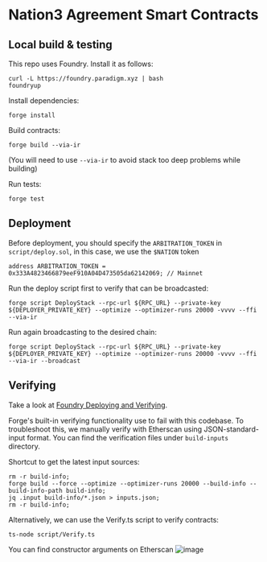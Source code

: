 # Nation3 Agreement Smart Contracts

## Local build & testing

This repo uses Foundry. Install it as follows:
```
curl -L https://foundry.paradigm.xyz | bash
foundryup
```

Install dependencies:
```
forge install
```

Build contracts:
```
forge build --via-ir
```
(You will need to use `--via-ir` to avoid stack too deep problems while building)

Run tests:
```
forge test
```

## Deployment

Before deployment, you should specify the `ARBITRATION_TOKEN` in `script/deploy.sol`, in this case, we use the `$NATION` token 
```
address ARBITRATION_TOKEN = 0x333A4823466879eeF910A04D473505da62142069; // Mainnet
```

Run the deploy script first to verify that can be broadcasted:
```
forge script DeployStack --rpc-url ${RPC_URL} --private-key ${DEPLOYER_PRIVATE_KEY} --optimize --optimizer-runs 20000 -vvvv --ffi --via-ir
```

Run again broadcasting to the desired chain:
```
forge script DeployStack --rpc-url ${RPC_URL} --private-key ${DEPLOYER_PRIVATE_KEY} --optimize --optimizer-runs 20000 -vvvv --ffi --via-ir --broadcast
```

## Verifying

Take a look at [Foundry Deploying and Verifying](https://book.getfoundry.sh/forge/deploying).

Forge's built-in verifying functionality use to fail with this codebase. To troubleshoot this, we manually verify with Etherscan using JSON-standard-input format. You can find the verification files under `build-inputs` directory.

Shortcut to get the latest input sources:
```
rm -r build-info;
forge build --force --optimize --optimizer-runs 20000 --build-info --build-info-path build-info;
jq .input build-info/*.json > inputs.json;
rm -r build-info;
```

Alternatively, we can use the Verify.ts script to verify contracts:
```
ts-node script/Verify.ts
```

You can find constructor arguments on Etherscan
![image](https://github.com/nation3/jurisdiction/assets/42999269/36b465e6-bd92-4f97-a46a-3bffcf032514)
